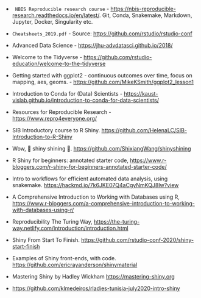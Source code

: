 - ` NBIS Reproducible research course` - https://nbis-reproducible-research.readthedocs.io/en/latest/. Git, Conda, Snakemake, Markdown, Jupyter, Docker, Singularity etc.

- `Cheatsheets_2019.pdf` - Source: https://github.com/rstudio/rstudio-conf

- Advanced Data Science - https://jhu-advdatasci.github.io/2018/

- Welcome to the Tidyverse - https://github.com/rstudio-education/welcome-to-the-tidyverse

- Getting started with ggplot2 - continuous outcomes over time, focus on mapping, aes, geoms. - https://github.com/MikeKSmith/ggplot2_lesson1

- Introduction to Conda for (Data) Scientists - https://kaust-vislab.github.io/introduction-to-conda-for-data-scientists/

- Resources for Reproducible Research - https://www.repro4everyone.org/

- SIB Introductory course to R Shiny. https://github.com/HelenaLC/SIB-Introduction-to-R-Shiny

- Wow, 🌟 shiny shining 🌟. https://github.com/ShixiangWang/shinyshining

- R Shiny for beginners: annotated starter code, https://www.r-bloggers.com/r-shiny-for-beginners-annotated-starter-code/

- Intro to workflows for efficient automated data analysis, using snakemake. https://hackmd.io/7k6JKE07Q4aCgyNmKQJ8Iw?view

- A Comprehensive Introduction to Working with Databases using R, https://www.r-bloggers.com/a-comprehensive-introduction-to-working-with-databases-using-r/

- Reproducibility The Turing Way, https://the-turing-way.netlify.com/introduction/introduction.html

- Shiny From Start To Finish. https://github.com/rstudio-conf-2020/shiny-start-finish

- Examples of Shiny front-ends, with code. https://github.com/ericrayanderson/shinymaterial

- Mastering Shiny by Hadley Wickham https://mastering-shiny.org

- https://github.com/klmedeiros/rladies-tunisia-july2020-intro-shiny

